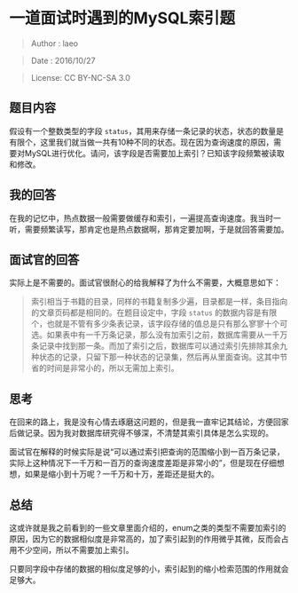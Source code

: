 # 一道面试时遇到的MySQL索引题

> Author : laeo

> Date   : 2016/10/27

> License: CC BY-NC-SA 3.0

## 题目内容

假设有一个整数类型的字段 `status`，其用来存储一条记录的状态，状态的数量是有限个，这里我们就当做一共有10种不同的状态。现在因为查询速度的原因，需要对MySQL进行优化。请问，该字段是否需要加上索引？已知该字段频繁被读取和修改。

## 我的回答

在我的记忆中，热点数据一般需要做缓存和索引，一遍提高查询速度。我当时一听，需要频繁读写，那肯定也是热点数据啊，那肯定要加啊，于是就回答需要加。

## 面试官的回答

实际上是不需要的。面试官很耐心的给我解释了为什么不需要，大概意思如下：

>索引相当于书籍的目录，同样的书籍复制多少遍，目录都是一样，条目指向的文章页码都是相同的。在题目设定中，字段 `status` 的数据内容是有限个，也就是不管有多少条表记录，该字段存储的值总是只有那么寥寥十个可选。如果表中有一千万条记录，那么没有加索引之前，数据库需要从一千万条记录中找到那一条。而加了索引之后，数据库可以通过索引先排除其余九种状态的记录，只留下那一种状态的记录集，然后再从里面查询。这其中节省的时间是非常小的，所以无需加上索引。

## 思考

在回来的路上，我是没有心情去琢磨这问题的，但是我一直牢记其结论，方便回家后做记录。因为我对数据库研究得不够深，不清楚其索引具体是怎么实现的。

面试官在解释的时候实际是说“可以通过索引把查询的范围缩小到一百万条记录，实际上这种情况下一千万和一百万的查询速度差距是非常小的”，但是现在仔细想想，如果是缩小到十万呢？一千万和十万，差距还是挺大的。

## 总结

这或许就是我之前看到的一些文章里面介绍的，enum之类的类型不需要加索引的原因，因为它的数据相似度是非常高的，加了索引起到的作用微乎其微，反而会占用不少空间，所以不需要加上索引。

只要同字段中存储的数据的相似度足够的小，索引起到的缩小检索范围的作用就会足够大。
